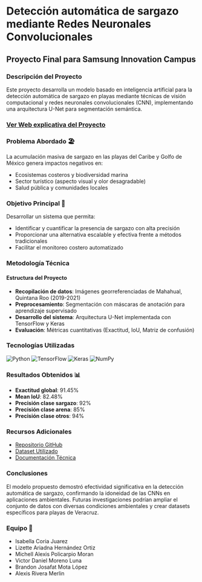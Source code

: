# Detección automática de sargazo mediante Redes Neuronales Convolucionales

## Proyecto Final para Samsung Innovation Campus

### Descripción del Proyecto
Este proyecto desarrolla un modelo basado en inteligencia artificial para la detección automática de sargazo en playas mediante técnicas de visión computacional y redes neuronales convolucionales (CNN), implementando una arquitectura U-Net para segmentación semántica.

### [Ver Web explicativa del Proyecto](https://michellpolicarpio.github.io/DeteccionSargazoSIC/)

### Problema Abordado 🏖️
La acumulación masiva de sargazo en las playas del Caribe y Golfo de México genera impactos negativos en:
- Ecosistemas costeros y biodiversidad marina
- Sector turístico (aspecto visual y olor desagradable)
- Salud pública y comunidades locales

### Objetivo Principal 🎯
Desarrollar un sistema que permita:
- Identificar y cuantificar la presencia de sargazo con alta precisión
- Proporcionar una alternativa escalable y efectiva frente a métodos tradicionales
- Facilitar el monitoreo costero automatizado

### Metodología Técnica
#### Estructura del Proyecto
- **Recopilación de datos**: Imágenes georreferenciadas de Mahahual, Quintana Roo (2019-2021)
- **Preprocesamiento**: Segmentación con máscaras de anotación para aprendizaje supervisado
- **Desarrollo del sistema**: Arquitectura U-Net implementada con TensorFlow y Keras
- **Evaluación**: Métricas cuantitativas (Exactitud, IoU, Matriz de confusión)

### Tecnologías Utilizadas
![Python](https://img.shields.io/badge/Python-3776AB?style=for-the-badge&logo=python&logoColor=white)
![TensorFlow](https://img.shields.io/badge/TensorFlow-FF6F00?style=for-the-badge&logo=tensorflow&logoColor=white)
![Keras](https://img.shields.io/badge/Keras-D00000?style=for-the-badge&logo=keras&logoColor=white)
![NumPy](https://img.shields.io/badge/NumPy-013243?style=for-the-badge&logo=numpy&logoColor=white)

### Resultados Obtenidos 📊
- **Exactitud global**: 91.45%
- **Mean IoU**: 82.48%
- **Precisión clase sargazo**: 92%
- **Precisión clase arena**: 85%
- **Precisión clase otros**: 94%

### Recursos Adicionales
- [Repositorio GitHub](https://github.com/MichellPolicarpio/DeteccionSargazoSIC/)
- [Dataset Utilizado](https://figshare.com/articles/dataset/Sargassum_Segmented_Dataset/16550166?file=30598743)
- [Documentación Técnica](https://uvmx-my.sharepoint.com/:b:/g/personal/zs21002379_estudiantes_uv_mx/ETTRX30vakNDkzd_f5WmRi8BQmVRtDtcMESGTQP1jSIEZQ?e=KRpNdc)

### Conclusiones
El modelo propuesto demostró efectividad significativa en la detección automática de sargazo, confirmando la idoneidad de las CNNs en aplicaciones ambientales. Futuras investigaciones podrían ampliar el conjunto de datos con diversas condiciones ambientales y crear datasets específicos para playas de Veracruz.

### Equipo 👥
- Isabella Coria Juarez
- Lizette Ariadna Hernández Ortiz
- Michell Alexis Policarpio Moran
- Victor Daniel Moreno Luna
- Brandon Josafat Mota López
- Alexis Rivera Merlin
